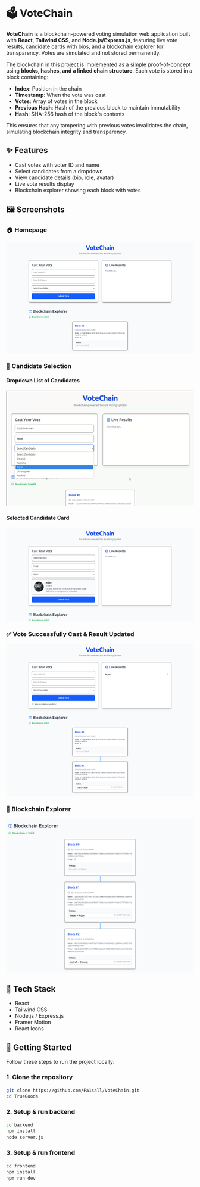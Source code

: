 # 🗳️ VoteChain

**VoteChain** is a blockchain-powered voting simulation web application built with **React**, **Tailwind CSS**, and **Node.js/Express.js**, featuring live vote results, candidate cards with bios, and a blockchain explorer for transparency. Votes are simulated and not stored permanently.

The blockchain in this project is implemented as a simple proof-of-concept using **blocks, hashes, and a linked chain structure**. Each vote is stored in a block containing:

- **Index**: Position in the chain
- **Timestamp**: When the vote was cast
- **Votes**: Array of votes in the block
- **Previous Hash**: Hash of the previous block to maintain immutability
- **Hash**: SHA-256 hash of the block's contents

This ensures that any tampering with previous votes invalidates the chain, simulating blockchain integrity and transparency.

## ✨ Features

- Cast votes with voter ID and name
- Select candidates from a dropdown
- View candidate details (bio, role, avatar)
- Live vote results display
- Blockchain explorer showing each block with votes

## 🖼️ Screenshots

### 🏠 Homepage

![Homepage](screenshots/homepage.png)

### 🎯 Candidate Selection

#### Dropdown List of Candidates

![Candidate Dropdown](screenshots/dropdown.png)

#### Selected Candidate Card

![Selected Candidate Card](screenshots/selected_candidate.png)

### ✅ Vote Successfully Cast & Result Updated

![Vote Success](screenshots/vote_success.png)

### 🔗 Blockchain Explorer

![Blockchain Explorer](screenshots/blockchain_explorer.png)

## 🧰 Tech Stack

- React
- Tailwind CSS
- Node.js / Express.js
- Framer Motion
- React Icons

## 🚀 Getting Started

Follow these steps to run the project locally:

### 1. Clone the repository

```bash
git clone https://github.com/Fa1sall/VoteChain.git
cd TrueGoods
```

### 2. Setup & run backend

```bash
cd backend
npm install
node server.js
```

### 3. Setup & run frontend

```bash
cd frontend
npm install
npm run dev
```
